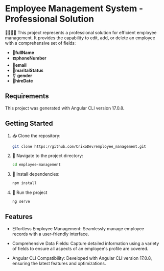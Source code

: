 # Employee Management System - Professional Solution

👩‍💼👨‍💼 This project represents a professional solution for efficient employee management. It provides the capability to edit, add, or delete an employee with a comprehensive set of fields:

- 👤**fullName**
- ☎️**phoneNumber**
- 📧**email**
- 💍**maritalStatus**
- ⚧️ **gender**
- 📅**hireDate**

## Requirements

This project was generated with Angular CLI version 17.0.8.

## Getting Started

1. 📥 Clone the repository:

   ```bash
   git clone https://github.com/CrixoDev/employee_management.git
2. 📂 Navigate to the project directory:

   ```bash
   cd employee-management

3. 🚀 Install dependencies:

   ```bash
   npm install

4. 🔧 Run the project

   ```bash
   ng serve

## Features
- Effortless Employee Management: Seamlessly manage employee records with a user-friendly interface.

- Comprehensive Data Fields: Capture detailed information using a variety of fields to ensure all aspects of an employee's profile are covered.

- Angular CLI Compatibility: Developed with Angular CLI version 17.0.8, ensuring the latest features and optimizations.

